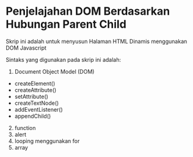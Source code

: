 # Penjelajahan DOM Berdasarkan Hubungan Parent Child
Skrip ini adalah untuk menyusun Halaman HTML Dinamis menggunakan DOM Javascript

Sintaks yang digunakan pada skrip ini adalah:
1. Document Object Model (DOM)
 - createElement()
 - createAttribute()
 - setAttribute()
 - createTextNode()
 - addEventListener()
 - appendChild()
2. function
3. alert
4. looping menggunakan for
5. array

